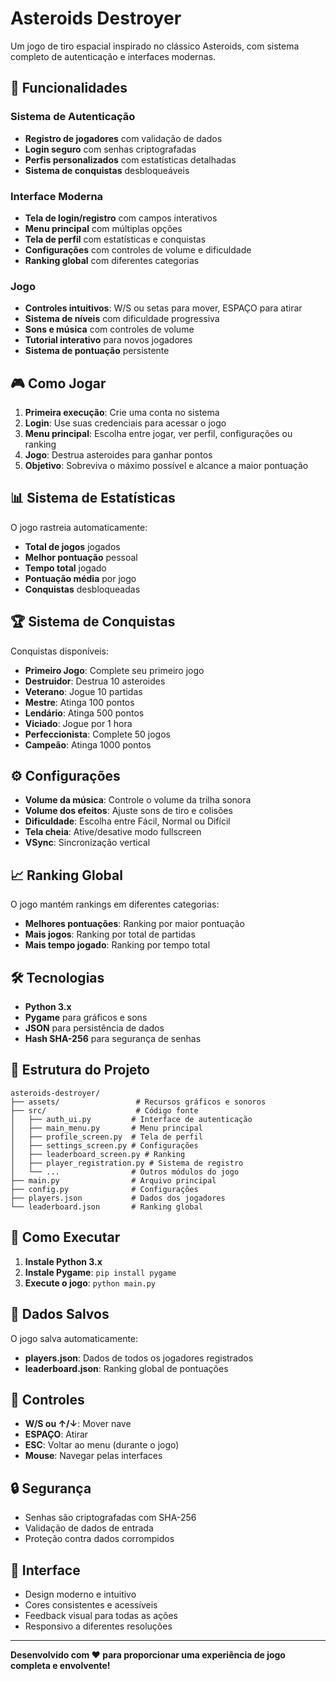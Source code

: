 # Asteroids Destroyer

Um jogo de tiro espacial inspirado no clássico Asteroids, com sistema completo de autenticação e interfaces modernas.

## 🚀 Funcionalidades

### Sistema de Autenticação
- **Registro de jogadores** com validação de dados
- **Login seguro** com senhas criptografadas
- **Perfis personalizados** com estatísticas detalhadas
- **Sistema de conquistas** desbloqueáveis

### Interface Moderna
- **Tela de login/registro** com campos interativos
- **Menu principal** com múltiplas opções
- **Tela de perfil** com estatísticas e conquistas
- **Configurações** com controles de volume e dificuldade
- **Ranking global** com diferentes categorias

### Jogo
- **Controles intuitivos**: W/S ou setas para mover, ESPAÇO para atirar
- **Sistema de níveis** com dificuldade progressiva
- **Sons e música** com controles de volume
- **Tutorial interativo** para novos jogadores
- **Sistema de pontuação** persistente

## 🎮 Como Jogar

1. **Primeira execução**: Crie uma conta no sistema
2. **Login**: Use suas credenciais para acessar o jogo
3. **Menu principal**: Escolha entre jogar, ver perfil, configurações ou ranking
4. **Jogo**: Destrua asteroides para ganhar pontos
5. **Objetivo**: Sobreviva o máximo possível e alcance a maior pontuação

## 📊 Sistema de Estatísticas

O jogo rastreia automaticamente:
- **Total de jogos** jogados
- **Melhor pontuação** pessoal
- **Tempo total** jogado
- **Pontuação média** por jogo
- **Conquistas** desbloqueadas

## 🏆 Sistema de Conquistas

Conquistas disponíveis:
- **Primeiro Jogo**: Complete seu primeiro jogo
- **Destruidor**: Destrua 10 asteroides
- **Veterano**: Jogue 10 partidas
- **Mestre**: Atinga 100 pontos
- **Lendário**: Atinga 500 pontos
- **Viciado**: Jogue por 1 hora
- **Perfeccionista**: Complete 50 jogos
- **Campeão**: Atinga 1000 pontos

## ⚙️ Configurações

- **Volume da música**: Controle o volume da trilha sonora
- **Volume dos efeitos**: Ajuste sons de tiro e colisões
- **Dificuldade**: Escolha entre Fácil, Normal ou Difícil
- **Tela cheia**: Ative/desative modo fullscreen
- **VSync**: Sincronização vertical

## 📈 Ranking Global

O jogo mantém rankings em diferentes categorias:
- **Melhores pontuações**: Ranking por maior pontuação
- **Mais jogos**: Ranking por total de partidas
- **Mais tempo jogado**: Ranking por tempo total

## 🛠️ Tecnologias

- **Python 3.x**
- **Pygame** para gráficos e sons
- **JSON** para persistência de dados
- **Hash SHA-256** para segurança de senhas

## 📁 Estrutura do Projeto

```
asteroids-destroyer/
├── assets/                 # Recursos gráficos e sonoros
├── src/                    # Código fonte
│   ├── auth_ui.py         # Interface de autenticação
│   ├── main_menu.py       # Menu principal
│   ├── profile_screen.py  # Tela de perfil
│   ├── settings_screen.py # Configurações
│   ├── leaderboard_screen.py # Ranking
│   ├── player_registration.py # Sistema de registro
│   └── ...                # Outros módulos do jogo
├── main.py                # Arquivo principal
├── config.py              # Configurações
├── players.json           # Dados dos jogadores
└── leaderboard.json       # Ranking global
```

## 🚀 Como Executar

1. **Instale Python 3.x**
2. **Instale Pygame**: `pip install pygame`
3. **Execute o jogo**: `python main.py`

## 💾 Dados Salvos

O jogo salva automaticamente:
- **players.json**: Dados de todos os jogadores registrados
- **leaderboard.json**: Ranking global de pontuações

## 🎯 Controles

- **W/S ou ↑/↓**: Mover nave
- **ESPAÇO**: Atirar
- **ESC**: Voltar ao menu (durante o jogo)
- **Mouse**: Navegar pelas interfaces

## 🔒 Segurança

- Senhas são criptografadas com SHA-256
- Validação de dados de entrada
- Proteção contra dados corrompidos

## 🎨 Interface

- Design moderno e intuitivo
- Cores consistentes e acessíveis
- Feedback visual para todas as ações
- Responsivo a diferentes resoluções

---

**Desenvolvido com ❤️ para proporcionar uma experiência de jogo completa e envolvente!**
